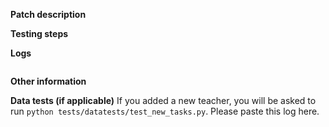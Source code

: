**Patch description**
<!--Please enter a clear and concise description of what your pull request does, and why
it is necessary. If your patch fixes an issue, please reference that issue here. -->

**Testing steps**
<!-- Enter steps to test your pull request. Give a clear and concise description of
what you expected to happen during testing. -->

**Logs**
<!-- If applicable, please paste the command line from your testing: -->
```
```

**Other information**
<!-- Any other information or context you would like to provide. -->

**Data tests (if applicable)**
If you added a new teacher, you will be asked to run
`python tests/datatests/test_new_tasks.py`. Please paste this log here.
